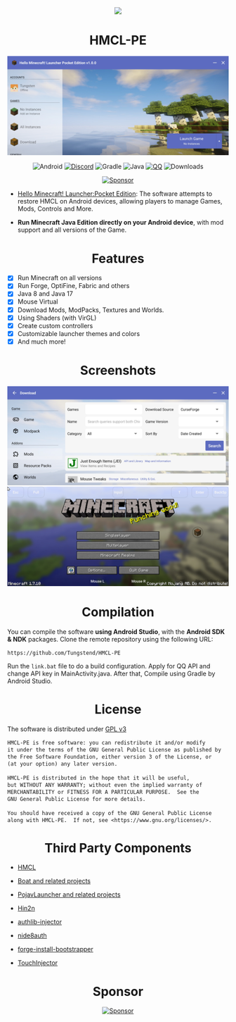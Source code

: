 <div align="center">
    <img width="175" src="/HMCLPE/src/main/res/drawable/ic_craft_table.png"></img>
</div>

<h1 align="center">HMCL-PE</h1>

<div align="center">

![MainScreen](/.github/images/main.jpg)

![Android](https://img.shields.io/badge/Android-3DDC84?style=for-the-badge&logo=android&logoColor=white)
[![Discord](https://img.shields.io/badge/Discord-4903FC?style=for-the-badge&logo=discord&logoColor=white)](https://discord.gg/c79XjKHy4S)
![Gradle](https://img.shields.io/badge/Gradle-02303A.svg?style=for-the-badge&logo=Gradle&logoColor=white)
![Java](https://img.shields.io/badge/Java-ED8B00?style=for-the-badge&logo=java&logoColor=white)
[![QQ](https://img.shields.io/badge/QQ-4903FC?style=for-the-badge&logoColor=white)](https://jq.qq.com/?_wv=1027&k=PomNnDJW)
![Downloads](https://img.shields.io/github/downloads/Tungstend/HMCL-PE/total?color=green&style=for-the-badge)

[![Sponsor](https://img.shields.io/badge/sponsor-30363D?style=for-the-badge&logo=GitHub-Sponsors&logoColor=#EA4AAA)](https://afdian.net/@tungs)

</div>

- [Hello Minecraft! Launcher:Pocket Edition](https://tungstend.github.io/): 
The software attempts to restore HMCL on Android devices, allowing players to manage Games, Mods, Controls and More.

- **Run Minecraft Java Edition directly on your Android device**, with mod support and all versions of the Game.

<h1 align="center">Features</h1>

- [x] Run Minecraft on all versions
- [x] Run Forge, OptiFine, Fabric and others
- [x] Java 8 and Java 17
- [x] Mouse Virtual
- [x] Download Mods, ModPacks, Textures and Worlds.
- [x] Using Shaders (with VirGL)
- [x] Create custom controllers
- [x] Customizable launcher themes and colors
- [x] And much more!

<h1 align="center">Screenshots</h1>

![GameScreen1](/.github/images/mod.jpg)
![GameScreen2](/.github/images/game.jpg)

<h1 align="center">Compilation</h1>

You can compile the software **using Android Studio**, with the **Android SDK & NDK** packages.
Clone the remote repository using the following URL:
```
https://github.com/Tungstend/HMCL-PE
```
Run the ```link.bat``` file to do a build configuration.
Apply for QQ API and change API key in MainActivity.java.
After that, Compile using Gradle by Android Studio.

<h1 align="center">License</h1>

The software is distributed under [GPL v3](https://www.gnu.org/licenses/gpl-3.0.html)
```
HMCL-PE is free software: you can redistribute it and/or modify
it under the terms of the GNU General Public License as published by
the Free Software Foundation, either version 3 of the License, or
(at your option) any later version.

HMCL-PE is distributed in the hope that it will be useful,
but WITHOUT ANY WARRANTY; without even the implied warranty of
MERCHANTABILITY or FITNESS FOR A PARTICULAR PURPOSE.  See the
GNU General Public License for more details.

You should have received a copy of the GNU General Public License
along with HMCL-PE.  If not, see <https://www.gnu.org/licenses/>.
```

<h1 align="center">Third Party Components</h1>

- [HMCL](https://github.com/huanghongxun/HMCL)

- [Boat and related projects](https://github.com/AOF-Dev/Boat)

- [PojavLauncher and related projects](https://github.com/PojavLauncherTeam/PojavLauncher)

- [Hin2n](https://github.com/switch-iot/hin2n)

- [authlib-injector](https://github.com/yushijinhun/authlib-injector)

- [nide8auth](https://login.mc-user.com:233/account/login)

- [forge-install-bootstrapper](https://github.com/bangbang93/forge-install-bootstrapper)

- [TouchInjector](https://github.com/Tungstend/TouchInjector)

<h1 align="center">Sponsor</h1>

<div align="center">

[![Sponsor](https://img.shields.io/badge/sponsor-30363D?style=for-the-badge&logo=GitHub-Sponsors&logoColor=#EA4AAA)](https://afdian.net/@tungs)

</div>
